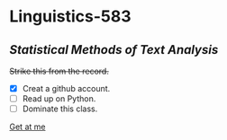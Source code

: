 # Linguistics-583
*Statistical Methods of Text Analysis*
-----
~~Strike this from the record.~~
- [X] Creat a github account.
- [ ] Read up on Python.
- [ ] Dominate this class. 

[Get at me](www.google.com)
